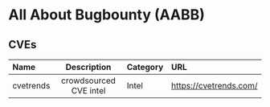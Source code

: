 # All About Bugbounty (AABB)

## CVEs
| Name | Description | Category | URL |
| :--- | :---: | :--- | :--- |
| cvetrends | crowdsourced CVE intel | Intel | https://cvetrends.com/ |

